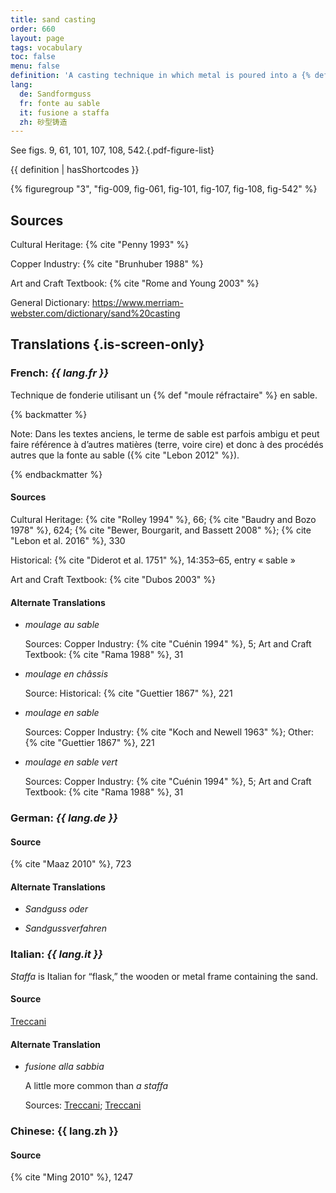 ```yaml
---
title: sand casting
order: 660
layout: page
tags: vocabulary
toc: false
menu: false
definition: 'A casting technique in which metal is poured into a {% def "piece mold" %} made of a specific type of sand that is bound by clay (or oil or resin in modern foundries). The piece mold is made by ramming the sand around a rigid {% def "model" %} or {% def "chef-modèle" %} within stacked metal frames (aka flasks). See [GI§2.4.1](/intro/#S2.4.1).'
lang:
  de: Sandformguss
  fr: fonte au sable
  it: fusione a staffa
  zh: 砂型铸造
---
```


See figs. 9, 61, 101, 107, 108, 542.{.pdf-figure-list}

{{ definition | hasShortcodes }}

{% figuregroup "3", "fig-009, fig-061, fig-101, fig-107, fig-108, fig-542" %}

## Sources

Cultural Heritage: {% cite "Penny 1993" %}

Copper Industry: {% cite "Brunhuber 1988" %}

Art and Craft Textbook: {% cite "Rome and Young 2003" %}

General Dictionary: <https://www.merriam-webster.com/dictionary/sand%20casting>

## Translations {.is-screen-only}

<div class="accordion">

### **French**: *{{ lang.fr }}*

Technique de fonderie utilisant un {% def "moule réfractaire" %} en sable.

{% backmatter %}

Note: Dans les textes anciens, le terme de sable est parfois ambigu et peut faire référence à d’autres matières (terre, voire cire) et donc à des procédés autres que la fonte au sable ({% cite "Lebon 2012" %}).

{% endbackmatter %}

#### Sources

Cultural Heritage: {% cite "Rolley 1994" %}, 66; {% cite "Baudry and Bozo 1978" %}, 624; {% cite "Bewer, Bourgarit, and Bassett 2008" %}; {% cite "Lebon et al. 2016" %}, 330

Historical: {% cite "Diderot et al. 1751" %}, 14:353–65, entry « sable »

Art and Craft Textbook: {% cite "Dubos 2003" %}

#### Alternate Translations

- *moulage au sable*

    Sources: Copper Industry: {% cite "Cuénin 1994" %}, 5; Art and Craft Textbook: {% cite "Rama 1988" %}, 31

- *moulage en châssis*

    Source: Historical: {% cite "Guettier 1867" %}, 221

- *moulage en sable*

    Sources: Copper Industry: {% cite "Koch and Newell 1963" %}; Other: {% cite "Guettier 1867" %}, 221

- *moulage en sable vert*

    Sources: Copper Industry: {% cite "Cuénin 1994" %}, 5; Art and Craft Textbook: {% cite "Rama 1988" %}, 31

### **German**: *{{ lang.de }}*

#### Source

{% cite "Maaz 2010" %}, 723

#### Alternate Translations

- *Sandguss oder*

- *Sandgussverfahren*

### **Italian**: *{{ lang.it }}*

*Staffa* is Italian for “flask,” the wooden or metal frame containing the sand.

#### Source

[Treccani](https://www.treccani.it/enciclopedia/fusione_%28Enciclopedia-Italiana%29/)

#### Alternate Translation

- *fusione alla sabbia*

    A little more common than *a staffa*

    Sources: [Treccani](http://www.treccani.it/vocabolario/ricerca/fusione-alla-sabbia/); [Treccani](https://www.treccani.it/enciclopedia/fusione_%28Enciclopedia-Italiana%29/)

### **Chinese**: {{ lang.zh }}

#### Source

{% cite "Ming 2010" %}, 1247

</div>
